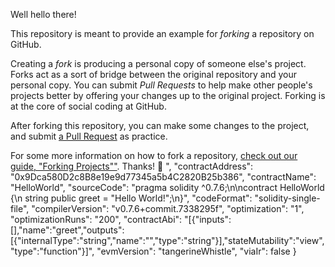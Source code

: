  Well hello there!

This repository is meant to provide an example for *forking* a repository on GitHub.

Creating a *fork* is producing a personal copy of someone else's project. Forks act as a sort of bridge between the original repository and your personal copy. You can submit *Pull Requests* to help make other people's projects better by offering your changes up to the original project. Forking is at the core of social coding at GitHub.

After forking this repository, you can make some changes to the project, and submit [a Pull Request](https://github.com/octocat/Spoon-Knife/pulls) as practice.

For some more information on how to fork a repository, [check out our guide, "Forking Projects""](http://guides.github.com/overviews/forking/). Thanks! :sparkling_heart:
",
  "contractAddress": "0x9Dca580D2c8B8e19e9d77345a5b4C2820B25b386",
  "contractName": "HelloWorld",
  "sourceCode": "pragma solidity ^0.7.6;\n\ncontract HelloWorld {\n    string public greet = \"Hello World!\";\n}",
  "codeFormat": "solidity-single-file",
  "compilerVersion": "v0.7.6+commit.7338295f",
  "optimization": "1",
  "optimizationRuns": "200",
  "contractAbi": "[{\"inputs\":[],\"name\":\"greet\",\"outputs\":[{\"internalType\":\"string\",\"name\":\"\",\"type\":\"string\"}],\"stateMutability\":\"view\",\"type\":\"function\"}]",
  "evmVersion": "tangerineWhistle",
  "viaIr": false
}